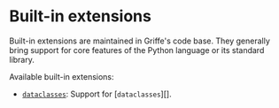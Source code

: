 # Built-in extensions

Built-in extensions are maintained in Griffe's code base. They generally bring support for core features of the Python language or its standard library.

Available built-in extensions:

- [`dataclasses`](built-in/dataclasses.md): Support for [`dataclasses`][].
